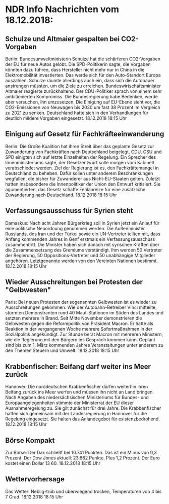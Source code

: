 # NDR Info Nachrichten vom 18.12.2018:


## Schulze und Altmaier gespalten bei CO2-Vorgaben
Berlin: Bundesumweltministerin Schulze hat die schärferen CO2-Vorgaben der EU für neue Autos gelobt. Die SPD-Politikerin sagte, die Vorgaben könnten dazu führen, dass Hersteller nicht mehr nur in China in die Elektromobilität investierten. Das werde sich für den Auto-Standort Europa auszahlen. Schulze räumte allerdings auch ein, dass sich die Autobauer anstrengen müssten, um die Ziele zu erreichen. Bundeswirtschaftsminister Altmaier reagierte zurückhaltend. Der CDU-Politiker sprach von einem sehr ambitionierten Kompromiss. Die Bundesregierung habe Bedenken, werde aber versuchen, ihn umzusetzen. Die Einigung auf EU-Ebene sieht vor, die CO2-Emissionen von Neuwagen bis 2030 um fast 38 Prozent im Vergleich zu 2021 zu senken. Deutschland hatte sich in den Verhandlungen für deutlich mildere Vorgaben eingesetzt. 18.12.2018 18:15 Uhr 

## Einigung auf Gesetz für Fachkräfteeinwanderung
Berlin:	Die Große Koalition hat ihren Streit über das geplante Gesetz zur Zuwanderung von Fachkräften nach Deutschland beigelegt. CDU, CSU und SPD einigten sich auf letzte Einzelheiten der Regelung. Ein Sprecher des Innenministeriums sagte, der Gesetzentwurf solle morgen vom Kabinett verabschiedet werden. Ziel der Regierung ist es, den Fachkräftemangel in Deutschland zu beheben. Dafür sollen unter anderem Beschränkungen wegfallen, die bisher für Zuwanderer aus Nicht-EU-Staaten gelten. Zuletzt hatten insbesondere die Innenpolitiker der Union den Entwurf kritisiert. Sie agumentierten, das Gesetz schaffe Fehlanreize für eine zusätzliche Zuwanderung nach Deutschland. 18.12.2018 18:15 Uhr 

## Verfassungsausschuss für Syrien steht
Damaskus: Nach acht Jahren Bürgerkrieg soll in Syrien jetzt ein Anlauf für eine politische Neuordnung genommen werden. Die Außenminister Russlands, des Iran und der Türkei sowie ein UN-Vertreter teilten mit, dass Anfang kommenden Jahres in Genf erstmals ein Verfassungsausschuss zusammentritt. Die Minister haben sich danach mit syrischen Kräften über die Zusammensetzung des Gremiums verständigt. Ihm werden 50 Vertreter der Regierung, 50 Oppositions-Vertreter und 50 unabhängige Mitglieder angehören. Letztgenannte werden von den Vereinten Nationen bestimmt. 18.12.2018 18:15 Uhr 

## Wieder Ausschreitungen bei Protesten der "Gelbwesten"
Paris: Bei neuen Protesten der sogenannten Gelbwesten ist es wieder zu Ausschreitungen gekommen. Wie der Autobahn-Betreiber Vinci mitteilte, stürmten Demonstranten rund 40 Maut-Stationen im Süden des Landes und setzten mehrere in Brand. Seit Mitte November demonstrieren die Gelbwesten gegen die Reformpolitik von Präsident Macron. Er hatte als Reaktion in der vergangenen Woche mehrere Sofortmaßnahmen in der Sozialpolitik angekündigt. Zur Stunde berät Macron mit mehreren Ministern, wie die Regierung mit den Bürgern ins Gespräch kommen kann. Geplant sind bis zum 1. März kommenden Jahres Veranstaltungen unter anderem zu den Themen Steuern und Umwelt. 18.12.2018 18:15 Uhr 

## Krabbenfischer: Beifang darf weiter ins Meer zurück
Hannover: Die norddeutschen Krabbenfischer dürfen weiterhin ihren Beifang zurück ins Meer werfen und müssen ihn nicht an Land bringen. Nach Angaben des niedersächsischen Ministeriums für Bundes- und Europaangelegenheiten stimmte der Ministerrat der EU dieser Ausnahmeregelung zu. Sie gilt zunächst für drei Jahre. Die Krabbenfischer hatten sich gemeinsam mit der Landesregierung in Hannover für die Regelung eingesetzt. Sie halten das Anlandegebot für existenzbedrohend. 18.12.2018 18:15 Uhr 

## Börse Kompakt
Zur Börse: Der Dax schließt bei 10.741 Punkten. Das ist ein Minus von 0,3 Prozent. Der Dow Jones aktuell: 23.882 Punkte. Plus 1,2 Prozent. Der Euro kostet einen Dollar 13 60. 18.12.2018 18:15 Uhr 

## Wettervorhersage
Das Wetter:
Neblig-trüb und überwiegend trocken, Temperaturen von 4 bis 7 Grad. 18.12.2018 18:15 Uhr 
